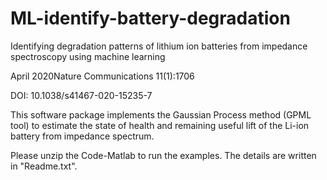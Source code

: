 # ML-identify-battery-degradation

Identifying degradation patterns of lithium ion batteries from impedance spectroscopy using machine learning

April 2020Nature Communications 11(1):1706

DOI: 10.1038/s41467-020-15235-7

This software package implements the Gaussian Process method (GPML tool) to estimate the state of health and remaining useful lift of the Li-ion battery from impedance spectrum.

Please unzip the Code-Matlab to run the examples. 
The details are written in "Readme.txt".
